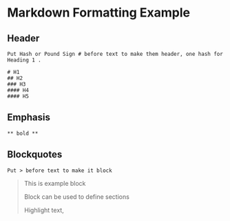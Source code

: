 # Markdown Formatting Example

## Header

```
Put Hash or Pound Sign # before text to make them header, one hash for Heading 1 .

# H1
## H2
### H3
#### H4
#### H5
```

## Emphasis

```
** bold **

```

## Blockquotes
```
Put > before text to make it block

```

> This is example block
>
> Block can be used to define sections
>
> Highlight text,
